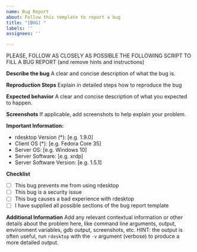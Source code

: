 ```yaml
---
name: Bug Report
about: Follow this template to report a bug
title: "[BUG] "
labels: ''
assignees: ''

---
```


PLEASE, FOLLOW AS CLOSELY AS POSSIBLE THE FOLLOWING SCRIPT TO FILL A BUG REPORT (and remove hints and instructions)

**Describe the bug**
A clear and concise description of what the bug is.

**Reproduction Steps**
Explain in detailed steps how to reproduce the bug

**Expected behavior**
A clear and concise description of what you expected to happen.

**Screenshots**
If applicable, add screenshots to help explain your problem.

**Important Information:**
 - rdesktop Version (*): [e.g. 1.9.0]
 - Client OS (*): [e.g. Fedora Core 35]
 - Server OS: [e.g. Windows 10]
 - Server Software: [e.g. xrdp]
 - Server Software Version: [e.g. 1.5.1]

**Checklist**
- [ ] This bug prevents me from using rdesktop
- [ ] This bug is a security issue
- [ ] This bug causes a bad experience with rdesktop
- [ ] I have supplied all possible sections of the bug report template

**Additional Information**
Add any relevant contextual  information or other details about the problem here, like command line arguments, output, environment variables, gdb output, screenshots, etc. 
HINT: the output is often useful, run `rdesktop` with the `-v` argument (verbose) to produce a more detailed output.

